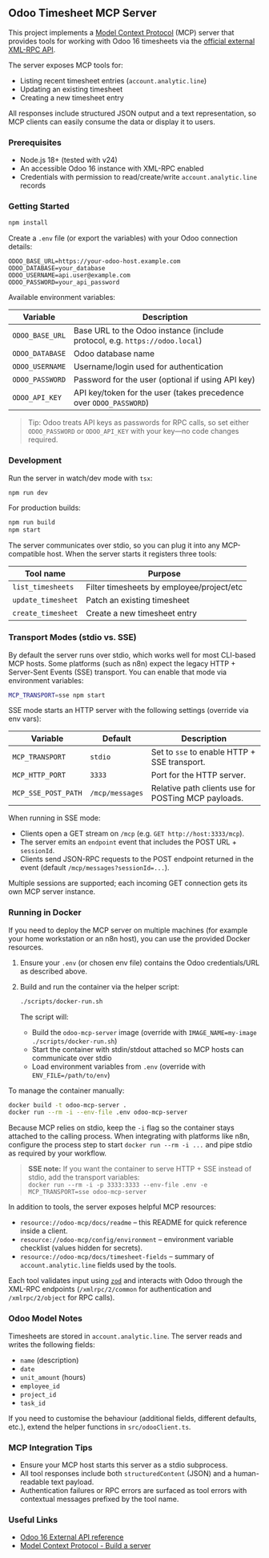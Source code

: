 ## Odoo Timesheet MCP Server

This project implements a [Model Context Protocol](https://modelcontextprotocol.io/docs/develop/build-server) (MCP) server that provides tools for working with Odoo 16 timesheets via the [official external XML-RPC API](https://www.odoo.com/documentation/16.0/developer/reference/external_api.html).

The server exposes MCP tools for:

- Listing recent timesheet entries (`account.analytic.line`)
- Updating an existing timesheet
- Creating a new timesheet entry

All responses include structured JSON output and a text representation, so MCP clients can easily consume the data or display it to users.

### Prerequisites

- Node.js 18+ (tested with v24)
- An accessible Odoo 16 instance with XML-RPC enabled
- Credentials with permission to read/create/write `account.analytic.line` records

### Getting Started

```bash
npm install
```

Create a `.env` file (or export the variables) with your Odoo connection details:

```env
ODOO_BASE_URL=https://your-odoo-host.example.com
ODOO_DATABASE=your_database
ODOO_USERNAME=api.user@example.com
ODOO_PASSWORD=your_api_password
```

Available environment variables:

| Variable           | Description                                                                 |
|--------------------|-----------------------------------------------------------------------------|
| `ODOO_BASE_URL`    | Base URL to the Odoo instance (include protocol, e.g. `https://odoo.local`) |
| `ODOO_DATABASE`    | Odoo database name                                                          |
| `ODOO_USERNAME`    | Username/login used for authentication                                      |
| `ODOO_PASSWORD`    | Password for the user (optional if using API key)                           |
| `ODOO_API_KEY`     | API key/token for the user (takes precedence over `ODOO_PASSWORD`)          |

> Tip: Odoo treats API keys as passwords for RPC calls, so set either `ODOO_PASSWORD` or `ODOO_API_KEY` with your key—no code changes required.

### Development

Run the server in watch/dev mode with `tsx`:

```bash
npm run dev
```

For production builds:

```bash
npm run build
npm start
```

The server communicates over stdio, so you can plug it into any MCP-compatible host. When the server starts it registers three tools:

| Tool name          | Purpose                                   |
|--------------------|-------------------------------------------|
| `list_timesheets`  | Filter timesheets by employee/project/etc |
| `update_timesheet` | Patch an existing timesheet               |
| `create_timesheet` | Create a new timesheet entry              |

### Transport Modes (stdio vs. SSE)

By default the server runs over stdio, which works well for most CLI-based MCP hosts. Some platforms (such as n8n) expect the legacy HTTP + Server-Sent Events (SSE) transport. You can enable that mode via environment variables:

```bash
MCP_TRANSPORT=sse npm start
```

SSE mode starts an HTTP server with the following settings (override via env vars):

| Variable             | Default         | Description                                                            |
|----------------------|-----------------|------------------------------------------------------------------------|
| `MCP_TRANSPORT`      | `stdio`         | Set to `sse` to enable HTTP + SSE transport.                           |
| `MCP_HTTP_PORT`      | `3333`          | Port for the HTTP server.                                             |
| `MCP_SSE_POST_PATH`  | `/mcp/messages` | Relative path clients use for POSTing MCP payloads.                    |

When running in SSE mode:

- Clients open a GET stream on `/mcp` (e.g. `GET http://host:3333/mcp`).
- The server emits an `endpoint` event that includes the POST URL + `sessionId`.
- Clients send JSON-RPC requests to the POST endpoint returned in the event (default `/mcp/messages?sessionId=...`).

Multiple sessions are supported; each incoming GET connection gets its own MCP server instance.

### Running in Docker

If you need to deploy the MCP server on multiple machines (for example your home workstation or an n8n host), you can use the provided Docker resources.

1. Ensure your `.env` (or chosen env file) contains the Odoo credentials/URL as described above.
2. Build and run the container via the helper script:

   ```bash
   ./scripts/docker-run.sh
   ```

   The script will:
   - Build the `odoo-mcp-server` image (override with `IMAGE_NAME=my-image ./scripts/docker-run.sh`)
   - Start the container with stdin/stdout attached so MCP hosts can communicate over stdio
   - Load environment variables from `.env` (override with `ENV_FILE=/path/to/env`)

To manage the container manually:

```bash
docker build -t odoo-mcp-server .
docker run --rm -i --env-file .env odoo-mcp-server
```

Because MCP relies on stdio, keep the `-i` flag so the container stays attached to the calling process. When integrating with platforms like n8n, configure the process step to start `docker run --rm -i ...` and pipe stdio as required by your workflow.

> **SSE note:** If you want the container to serve HTTP + SSE instead of stdio, add the transport variables:  
> `docker run --rm -i -p 3333:3333 --env-file .env -e MCP_TRANSPORT=sse odoo-mcp-server`

In addition to tools, the server exposes helpful MCP resources:

- `resource://odoo-mcp/docs/readme` – this README for quick reference inside a client.
- `resource://odoo-mcp/config/environment` – environment variable checklist (values hidden for secrets).
- `resource://odoo-mcp/docs/timesheet-fields` – summary of `account.analytic.line` fields used by the tools.

Each tool validates input using [`zod`](https://github.com/colinhacks/zod) and interacts with Odoo through the XML-RPC endpoints (`/xmlrpc/2/common` for authentication and `/xmlrpc/2/object` for RPC calls).

### Odoo Model Notes

Timesheets are stored in `account.analytic.line`. The server reads and writes the following fields:

- `name` (description)
- `date`
- `unit_amount` (hours)
- `employee_id`
- `project_id`
- `task_id`

If you need to customise the behaviour (additional fields, different defaults, etc.), extend the helper functions in `src/odooClient.ts`.

### MCP Integration Tips

- Ensure your MCP host starts this server as a stdio subprocess.
- All tool responses include both `structuredContent` (JSON) and a human-readable text payload.
- Authentication failures or RPC errors are surfaced as tool errors with contextual messages prefixed by the tool name.

### Useful Links

- [Odoo 16 External API reference](https://www.odoo.com/documentation/16.0/developer/reference/external_api.html)
- [Model Context Protocol - Build a server](https://modelcontextprotocol.io/docs/develop/build-server)
